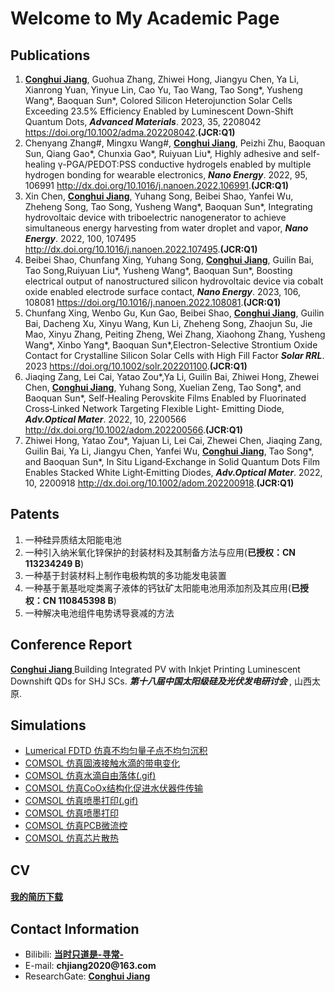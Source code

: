 <h1> Welcome to My Academic Page</h1>

<h2>Publications</h2>

<!-- 有序排列 -->
<ol>
    <li><strong><u>Conghui Jiang</u></strong>, Guohua Zhang, Zhiwei Hong, Jiangyu Chen, Ya Li, Xianrong Yuan, Yinyue Lin, Cao Yu, Tao Wang, Tao Song*, Yusheng Wang*, Baoquan Sun*, Colored Silicon Heterojunction Solar Cells Exceeding 23.5% Efficiency Enabled by Luminescent Down-Shift Quantum Dots, <strong><i>Advanced Materials</i></strong>. 2023, 35, 2208042
	    <a href="https://doi.org/10.1002/adma.202208042"            target="_blank">https://doi.org/10.1002/adma.202208042</a>.<strong>(JCR:Q1)</strong>
    </li>
    <li>Chenyang Zhang#, Mingxu Wang#, <strong><u>Conghui Jiang</u></strong>, Peizhi Zhu, Baoquan Sun,
Qiang Gao*, Chunxia Gao*, Ruiyuan Liu*, Highly adhesive and          self-healing γ-PGA/PEDOT:PSS conductive hydrogels enabled by multiple hydrogen bonding for wearable electronics, <strong><i>Nano Energy</i></strong>. 2022, 95, 106991
    <a href="http://dx.doi.org/10.1016/j.nanoen.2022.106991"            target="_blank">http://dx.doi.org/10.1016/j.nanoen.2022.106991</a>.<strong>(JCR:Q1)</strong>
    </li>
    <li>Xin Chen, <strong><u>Conghui Jiang</u></strong>, Yuhang Song, Beibei Shao, Yanfei Wu, Zheheng Song,
Tao Song, Yusheng Wang*, Baoquan Sun*, Integrating        hydrovoltaic device with triboelectric nanogenerator to achieve simultaneous energy harvesting from water droplet and        vapor, <strong><i>Nano Energy</i></strong>. 2022, 100, 107495
    <a href="http://dx.doi.org/10.1016/j.nanoen.2022.107495" target="_blank">http://dx.doi.org/10.1016/j.nanoen.2022.107495</a>.<strong>(JCR:Q1)</strong>
    </li>
    <li>Beibei Shao, Chunfang Xing, Yuhang Song, <strong><u>Conghui Jiang</u></strong>, Guilin Bai, Tao Song,Ruiyuan Liu*, Yusheng Wang*, Baoquan Sun*, Boosting electrical output of nanostructured silicon hydrovoltaic device via cobalt oxide enabled electrode surface contact, <strong><i>Nano Energy</i></strong>. 2023, 106, 108081
    <a href="https://doi.org/10.1016/j.nanoen.2022.108081" target="_blank">https://doi.org/10.1016/j.nanoen.2022.108081</a>.<strong>(JCR:Q1)</strong>
    </li>
    <li>Chunfang Xing, Wenbo Gu, Kun Gao, Beibei Shao, <strong><u>Conghui Jiang</u></strong>, Guilin Bai, Dacheng Xu, Xinyu Wang, Kun Li, Zheheng Song, Zhaojun Su, Jie Mao, Xinyu Zhang, Peiting Zheng, Wei Zhang, Xiaohong Zhang, Yusheng Wang*, Xinbo Yang*, Baoquan Sun*,Electron-Selective Strontium Oxide Contact for Crystalline Silicon Solar Cells with High Fill Factor	    <strong><i>Solar RRL</i></strong>. 2023 <a href=" https://doi.org/10.1002/solr.202201100" target="_blank"> https://doi.org/10.1002/solr.202201100</a>.<strong>(JCR:Q1)</strong>
    </li>
    <li>Jiaqing Zang, Lei Cai, Yatao Zou*,Ya Li, Guilin Bai, Zhiwei Hong, Zhewei Chen,
<strong><u>Conghui Jiang</u></strong>, Yuhang Song, Xuelian Zeng, Tao Song*, and Baoquan Sun*, Self‐Healing Perovskite Films Enabled by Fluorinated Cross‐Linked Network Targeting Flexible Light‐             Emitting Diode, <strong><i>Adv.Optical Mater</i></strong>. 2022, 10, 2200566
    <a href="http://dx.doi.org/10.1002/adom.202200566"        
       target="_blank">http://dx.doi.org/10.1002/adom.202200566</a>.<strong>(JCR:Q1)</strong>   
    </li>
    <li>Zhiwei Hong, Yatao Zou*, Yajuan Li, Lei Cai, Zhewei Chen, Jiaqing Zang, Guilin Bai,
Ya Li, Jiangyu Chen, Yanfei Wu, <strong><u>Conghui Jiang</u></strong>, Tao Song*, and Baoquan Sun*, In Situ Ligand‐Exchange in Solid Quantum Dots Film Enables Stacked White Light‐Emitting Diodes, <strong><i>Adv.Optical Mater</i></strong>. 2022, 10,  2200918
    <a href="http://dx.doi.org/10.1002/adom.202200918"    
       target="_blank">http://dx.doi.org/10.1002/adom.202200918</a>.<strong>(JCR:Q1)</strong>   
    </li>
</ol>

<h2>Patents</h2>

<!-- 无序排列 -->
<ol>
    <li>一种硅异质结太阳能电池</li>
    <li>一种引入纳米氧化锌保护的封装材料及其制备方法与应用(<strong>已授权：CN 113234249 B</strong>)</li>
    <li>一种基于封装材料上制作电极构筑的多功能发电装置</li>
    <li>一种基于氰基吡啶类离子液体的钙钛矿太阳能电池用添加剂及其应用(<strong>已授权：CN 110845398 B</strong>)</li>
    <li>一种解决电池组件电势诱导衰减的方法</li>
</ol>

<h2>Conference Report</h2>

<strong><u> Conghui Jiang </u></strong>  Building Integrated PV with Inkjet Printing Luminescent Downshift QDs for SHJ SCs. <strong><i> 第十八届中国太阳级硅及光伏发电研讨会 </i></strong>, 山西太原. 

<h2>Simulations</h2>

<ul>
    <li><a href="./picture/blog1.jpg"   target="_blank"> Lumerical FDTD 仿真不均匀量子点不均匀沉积</a></li>
    <li><a href="./picture/blog2.png"   target="_blank"> COMSOL 仿真固液接触水滴的带电变化</a></li>
    <li><a href="./picture/blog3.gif"   target="_blank"> COMSOL 仿真水滴自由落体(.gif)</a></li>
    <li><a href="./picture/blog4.png"   target="_blank"> COMSOL 仿真CoOx结构化促进水伏器件传输</a></li>
    <li><a href="./picture/blog5.gif"   target="_blank"> COMSOL 仿真喷墨打印(.gif)</a></li>
    <li><a href="./picture/blog6.jpg"   target="_blank"> COMSOL 仿真喷墨打印</a></li>
    <li><a href="./picture/blog7.png"   target="_blank"> COMSOL 仿真PCB微流控</a></li>
    <li><a href="./picture/blog8.jpg"   target="_blank"> COMSOL 仿真芯片散热</a></li>
</ul>

<h2>CV</h2>

<h4><a href="CV.pdf" download>我的简历下载</a></h4>     

<h2>Contact Information</h2>

<!-- 无序排列 -->
<ul>
    <li> Bilibili: <strong><a href="https://space.bilibili.com/390423616/channel/collectiondetail?sid=737738" target="_blank">当时只道是-寻常-</a></strong> </li>
    <li> E-mail: <strong>chjiang2020@163.com</strong></li>
    <li> ResearchGate: <strong><a href="https://www.researchgate.net/profile/Conghui-Jiang" target="_blank">Conghui Jiang</a></strong>
	</li>	
</ul>

<!-- 底部空行 -->
<div style="margin-top: 100px;"></div>

<!-- script language=JavaScript -->
<script language=JavaScript>
<script type="text/javascript">

	if(null !=localStorage.pagecount){
		localStorage.pagecount=Number(localStorage.pagecount)+1;
	}else{
		localStorage.pagecount=1;
		}
	document.write("已经访问了"+localStorage.pagecount+"次<br>");

</script>


